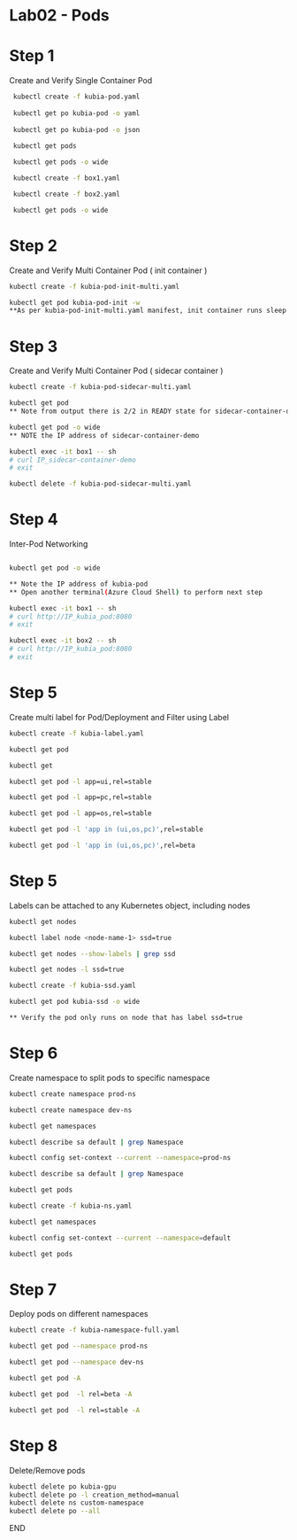 #  Lab02 - Pods 

# Step 1 
Create and Verify Single Container Pod 

```sh
 kubectl create -f kubia-pod.yaml
 
 kubectl get po kubia-pod -o yaml
 
 kubectl get po kubia-pod -o json
 
 kubectl get pods

 kubectl get pods -o wide

 kubectl create -f box1.yaml

 kubectl create -f box2.yaml

 kubectl get pods -o wide
```

# Step 2 
Create and Verify Multi Container Pod ( init container )

```sh
kubectl create -f kubia-pod-init-multi.yaml

kubectl get pod kubia-pod-init -w
**As per kubia-pod-init-multi.yaml manifest, init container runs sleep command for 90 second, after 90 Second, the main container will start
```

# Step 3 
Create and Verify Multi Container Pod ( sidecar container )

```sh
kubectl create -f kubia-pod-sidecar-multi.yaml

kubectl get pod
** Note from output there is 2/2 in READY state for sidecar-container-demo

kubectl get pod -o wide
** NOTE the IP address of sidecar-container-demo 

kubectl exec -it box1 -- sh 
# curl IP_sidecar-container-demo 
# exit 

kubectl delete -f kubia-pod-sidecar-multi.yaml
```

# Step 4 
Inter-Pod Networking  

```sh

kubectl get pod -o wide 

** Note the IP address of kubia-pod 
** Open another terminal(Azure Cloud Shell) to perform next step 

kubectl exec -it box1 -- sh 
# curl http://IP_kubia_pod:8080
# exit 

kubectl exec -it box2 -- sh 
# curl http://IP_kubia_pod:8080
# exit 

```

# Step 5
Create multi label for Pod/Deployment and Filter using Label

```sh
kubectl create -f kubia-label.yaml

kubectl get pod

kubectl get 

kubectl get pod -l app=ui,rel=stable

kubectl get pod -l app=pc,rel=stable

kubectl get pod -l app=os,rel=stable

kubectl get pod -l 'app in (ui,os,pc)',rel=stable

kubectl get pod -l 'app in (ui,os,pc)',rel=beta

```

# Step 5
Labels can be attached to any Kubernetes object, including nodes
```sh
kubectl get nodes

kubectl label node <node-name-1> ssd=true

kubectl get nodes --show-labels | grep ssd

kubectl get nodes -l ssd=true

kubectl create -f kubia-ssd.yaml

kubectl get pod kubia-ssd -o wide 

** Verify the pod only runs on node that has label ssd=true

```

# Step 6
Create namespace to split pods to specific namespace 

```sh
kubectl create namespace prod-ns

kubectl create namespace dev-ns

kubectl get namespaces

kubectl describe sa default | grep Namespace

kubectl config set-context --current --namespace=prod-ns

kubectl describe sa default | grep Namespace

kubectl get pods

kubectl create -f kubia-ns.yaml

kubectl get namespaces

kubectl config set-context --current --namespace=default

kubectl get pods 

```


# Step 7
Deploy pods on different namespaces
```sh
kubectl create -f kubia-namespace-full.yaml

kubectl get pod --namespace prod-ns

kubectl get pod --namespace dev-ns

kubectl get pod -A

kubectl get pod  -l rel=beta -A

kubectl get pod  -l rel=stable -A

```

# Step 8
Delete/Remove pods
```sh
kubectl delete po kubia-gpu
kubectl delete po -l creation_method=manual
kubectl delete ns custom-namespace
kubectl delete po --all
```

END